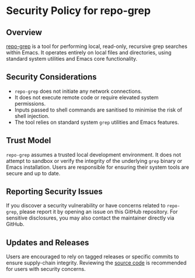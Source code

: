 # Security Policy for repo-grep 

## Overview 

[repo-grep](https://github.com/BHFock/repo-grep) is a tool for performing local, read-only, recursive grep searches within Emacs. It operates entirely on local files and directories, using standard system utilities and Emacs core functionality. 

## Security Considerations 
- `repo-grep` does not initiate any network connections.
- It does not execute remote code or require elevated system permissions.
- Inputs passed to shell commands are sanitised to minimise the risk of shell injection.
- The tool relies on standard system `grep` utilities and Emacs features.

## Trust Model

`repo-grep` assumes a trusted local development environment. It does not attempt to sandbox or verify the integrity of the underlying `grep` binary or Emacs installation. Users are responsible for ensuring their system tools are secure and up to date. 

## Reporting Security Issues 

If you discover a security vulnerability or have concerns related to `repo-grep`, please report it by opening an issue on this GitHub repository. For sensitive disclosures, you may also contact the maintainer directly via GitHub. 

## Updates and Releases 

Users are encouraged to rely on tagged releases or specific commits to ensure supply-chain integrity. Reviewing the [source code](https://github.com/BHFock/repo-grep/blob/main/repo-grep.el) is recommended for users with security concerns.
